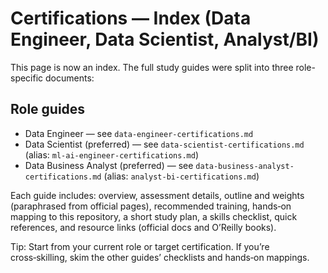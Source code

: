 # Certifications — Index (Data Engineer, Data Scientist, Analyst/BI)

This page is now an index. The full study guides were split into three role-specific documents:

## Role guides

- Data Engineer — see `data-engineer-certifications.md`
- Data Scientist (preferred) — see `data-scientist-certifications.md` (alias: `ml-ai-engineer-certifications.md`)
- Data Business Analyst (preferred) — see `data-business-analyst-certifications.md` (alias: `analyst-bi-certifications.md`)

Each guide includes: overview, assessment details, outline and weights (paraphrased from official pages), recommended training, hands‑on mapping to this repository, a short study plan, a skills checklist, quick references, and resource links (official docs and O’Reilly books).

Tip: Start from your current role or target certification. If you’re cross‑skilling, skim the other guides’ checklists and hands‑on mappings.
